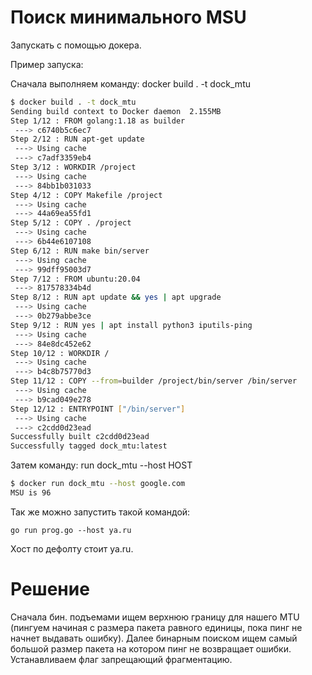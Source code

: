 # Поиск минимального MSU

Запускать с помощью докера. 

Пример запуска:

Сначала выполняем команду: docker build . -t dock_mtu
```bash
$ docker build . -t dock_mtu
Sending build context to Docker daemon  2.155MB
Step 1/12 : FROM golang:1.18 as builder
 ---> c6740b5c6ec7
Step 2/12 : RUN apt-get update
 ---> Using cache
 ---> c7adf3359eb4
Step 3/12 : WORKDIR /project
 ---> Using cache
 ---> 84bb1b031033
Step 4/12 : COPY Makefile /project
 ---> Using cache
 ---> 44a69ea55fd1
Step 5/12 : COPY . /project
 ---> Using cache
 ---> 6b44e6107108
Step 6/12 : RUN make bin/server
 ---> Using cache
 ---> 99dff95003d7
Step 7/12 : FROM ubuntu:20.04
 ---> 817578334b4d
Step 8/12 : RUN apt update && yes | apt upgrade
 ---> Using cache
 ---> 0b279abbe3ce
Step 9/12 : RUN yes | apt install python3 iputils-ping
 ---> Using cache
 ---> 84e8dc452e62
Step 10/12 : WORKDIR /
 ---> Using cache
 ---> b4c8b75770d3
Step 11/12 : COPY --from=builder /project/bin/server /bin/server
 ---> Using cache
 ---> b9cad049e278
Step 12/12 : ENTRYPOINT ["/bin/server"]
 ---> Using cache
 ---> c2cdd0d23ead
Successfully built c2cdd0d23ead
Successfully tagged dock_mtu:latest
```
Затем команду: run dock_mtu --host HOST

```bash
$ docker run dock_mtu --host google.com
MSU is 96
```

Так же можно запустить такой командой: 
```
go run prog.go --host ya.ru
```

Хост по дефолту стоит ya.ru.

# Решение
Сначала бин. подъемами ищем верхнюю границу для нашего MTU (пингуем начиная с размера пакета равного единицы, пока пинг не начнет выдавать ошибку). Далее бинарным поиском ищем самый большой размер пакета на котором пинг не возвращает ошибки. Устанавливаем флаг запрещающий фрагментацию.


